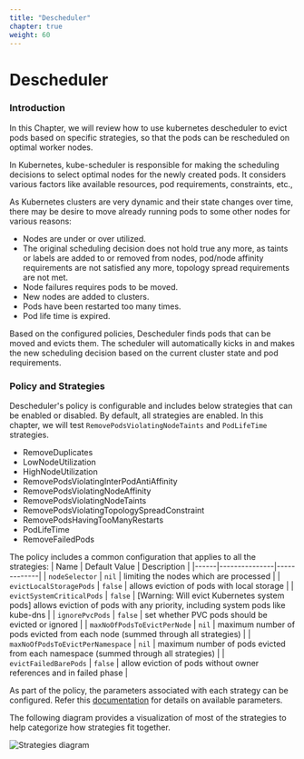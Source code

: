 ```yaml
---
title: "Descheduler"
chapter: true
weight: 60
---
```


# Descheduler

### Introduction

In this Chapter, we will review how to use kubernetes descheduler to evict pods based on specific strategies, so that the pods can be rescheduled on optimal worker nodes.

In Kubernetes, kube-scheduler is responsible for making the scheduling decisions to select optimal nodes for the newly created pods. It considers various factors like available resources, pod requirements, constraints, etc., 

As Kubernetes clusters are very dynamic and their state changes over time, there may be desire to move already running pods to some other nodes for various reasons:

* Nodes are under or over utilized.
* The original scheduling decision does not hold true any more, as taints or labels are added to or removed from nodes, pod/node affinity requirements are not satisfied any more, topology spread requirements are not met.
* Node failures requires pods to be moved.
* New nodes are added to clusters.
* Pods have been restarted too many times.
* Pod life time is expired.


Based on the configured policies, Descheduler finds pods that can be moved and evicts them. The scheduler will automatically kicks in and makes the new scheduling decision based on the current cluster state and pod requirements. 

### Policy and Strategies

Descheduler's policy is configurable and includes below strategies that can be enabled or disabled. By default, all strategies are enabled. In this chapter, we will test `RemovePodsViolatingNodeTaints` and `PodLifeTime` strategies.

* RemoveDuplicates
* LowNodeUtilization
* HighNodeUtilization
* RemovePodsViolatingInterPodAntiAffinity
* RemovePodsViolatingNodeAffinity
* RemovePodsViolatingNodeTaints
* RemovePodsViolatingTopologySpreadConstraint
* RemovePodsHavingTooManyRestarts
* PodLifeTime
* RemoveFailedPods

The policy includes a common configuration that applies to all the strategies:
| Name | Default Value | Description |
|------|---------------|-------------|
| `nodeSelector` | `nil` | limiting the nodes which are processed |
| `evictLocalStoragePods` | `false` | allows eviction of pods with local storage |
| `evictSystemCriticalPods` | `false` | [Warning: Will evict Kubernetes system pods] allows eviction of pods with any priority, including system pods like kube-dns |
| `ignorePvcPods` | `false` | set whether PVC pods should be evicted or ignored |
| `maxNoOfPodsToEvictPerNode` | `nil` | maximum number of pods evicted from each node (summed through all strategies) |
| `maxNoOfPodsToEvictPerNamespace` | `nil` | maximum number of pods evicted from each namespace (summed through all strategies) |
| `evictFailedBarePods` | `false` | allow eviction of pods without owner references and in failed phase |

As part of the policy, the parameters associated with each strategy can be configured. Refer this [documentation](https://github.com/kubernetes-sigs/descheduler#policy-and-strategies) for details on available parameters.

The following diagram provides a visualization of most of the strategies to help categorize how strategies fit together.

![Strategies diagram](/images/descheduler/strategies_diagram.png)
